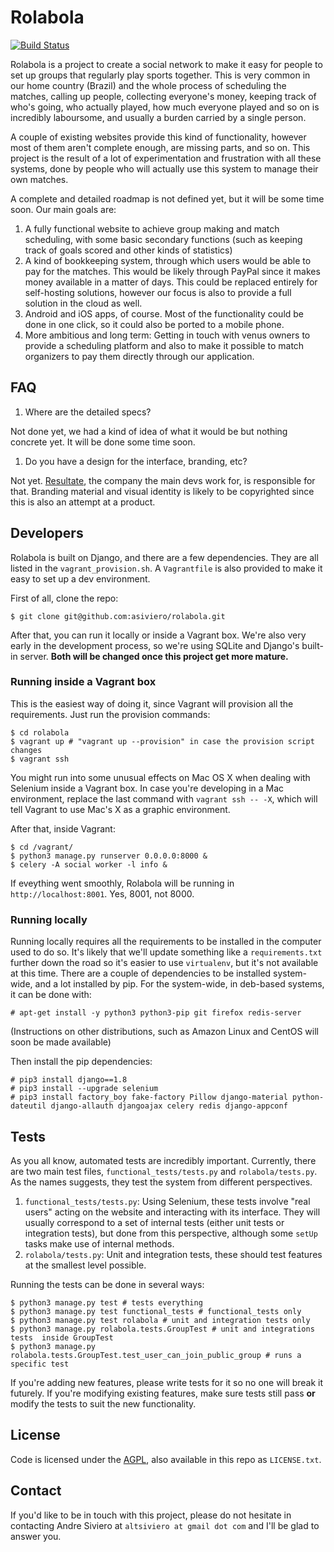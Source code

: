 # Rolabola

[![Build Status](http://sites.xpd.com.br:8080/buildStatus/icon?job=RolaBola)](http://sites.xpd.com.br:8080/job/RolaBola/)

Rolabola is a project to create a social network to make it easy for people to set up groups that regularly play sports together. This is very common in our home country (Brazil) and the whole process of scheduling the matches, calling up people, collecting everyone's money, keeping track of who's going, who actually played, how much everyone played and so on is incredibly laboursome, and usually a burden carried by a single person.

A couple of existing websites provide this kind of functionality, however most of them aren't complete enough, are missing parts, and so on. This project is the result of a lot of experimentation and frustration with all these systems, done by people who will actually use this system to manage their own matches.

A complete and detailed roadmap is not defined yet, but it will be some time soon. Our main goals are:

1. A fully functional website to achieve group making and match scheduling, with some basic secondary functions (such as keeping track of goals scored and other kinds of statistics)
1. A kind of bookkeeping system, through which users would be able to pay for the matches. This would be likely through PayPal since it makes money available in a matter of days. This could be replaced entirely for self-hosting solutions, however our focus is also to provide a full solution in the cloud as well.
1. Android and iOS apps, of course. Most of the functionality could be done in one click, so it could also be ported to a mobile phone.
1. More ambitious and long term: Getting in touch with venus owners to provide a scheduling platform and also to make it possible to match organizers to pay them directly through our application.

## FAQ

1. Where are the detailed specs?

  Not done yet, we had a kind of idea of what it would be but nothing concrete yet. It will be done some time soon.

1. Do you have a design for the interface, branding, etc?

  Not yet. [Resultate](http://www.resultate.com.br), the company the main devs work for, is responsible for that. Branding material and visual identity is likely to be copyrighted since this is also an attempt at a product.

## Developers

Rolabola is built on Django, and there are a few dependencies. They are all listed in the `vagrant_provision.sh`. A `Vagrantfile` is also provided to make it easy to set up a dev environment.

First of all, clone the repo:

    $ git clone git@github.com:asiviero/rolabola.git

After that, you can run it locally or inside a Vagrant box. We're also very early in the development process, so we're using SQLite and Django's built-in server. **Both will be changed once this project get more mature.**

### Running inside a Vagrant box

This is the easiest way of doing it, since Vagrant will provision all the requirements. Just run the provision commands:

    $ cd rolabola
    $ vagrant up # "vagrant up --provision" in case the provision script changes
    $ vagrant ssh

You might run into some unusual effects on Mac OS X when dealing with Selenium inside a Vagrant box. In case you're developing in a Mac environment, replace the last command with `vagrant ssh -- -X`, which will tell Vagrant to use Mac's X as a graphic environment.

After that, inside Vagrant:

    $ cd /vagrant/
    $ python3 manage.py runserver 0.0.0.0:8000 &
    $ celery -A social worker -l info &

If eveything went smoothly, Rolabola will be running in `http://localhost:8001`. Yes, 8001, not 8000.

### Running locally

Running locally requires all the requirements to be installed in the computer used to do so. It's likely that we'll update something like a `requirements.txt` further down the road so it's easier to use `virtualenv`, but it's not available at this time. There are a couple of dependencies to be installed system-wide, and a lot installed by pip. For the system-wide, in deb-based systems, it can be done with:

    # apt-get install -y python3 python3-pip git firefox redis-server

(Instructions on other distributions, such as Amazon Linux and CentOS will soon be made available)

Then install the pip dependencies:

    # pip3 install django==1.8
    # pip3 install --upgrade selenium
    # pip3 install factory_boy fake-factory Pillow django-material python-dateutil django-allauth djangoajax celery redis django-appconf

## Tests

As you all know, automated tests are incredibly important. Currently, there are two main test files, `functional_tests/tests.py` and `rolabola/tests.py`. As the names suggests, they test the system from different perspectives.

  1. `functional_tests/tests.py`: Using Selenium, these tests involve "real users" acting on the website and interacting with its interface. They will usually correspond to a set of internal tests (either unit tests or integration tests), but done from this perspective, although some `setUp` tasks make use of internal methods.
  1. `rolabola/tests.py`: Unit and integration tests, these should test features at the smallest level possible.

Running the tests can be done in several ways:

    $ python3 manage.py test # tests everything
    $ python3 manage.py test functional_tests # functional_tests only
    $ python3 manage.py test rolabola # unit and integration tests only
    $ python3 manage.py rolabola.tests.GroupTest # unit and integrations tests  inside GroupTest
    $ python3 manage.py rolabola.tests.GroupTest.test_user_can_join_public_group # runs a specific test

If you're adding new features, please write tests for it so no one will break it futurely. If you're modifying existing features, make sure tests still pass **or** modify the tests to suit the new functionality.

## License

Code is licensed under the [AGPL](http://www.gnu.org/licenses/agpl-3.0.en.html), also available in this repo as `LICENSE.txt`.

## Contact

If you'd like to be in touch with this project, please do not hesitate in contacting Andre Siviero at `altsiviero at gmail dot com` and I'll be glad to answer you.

